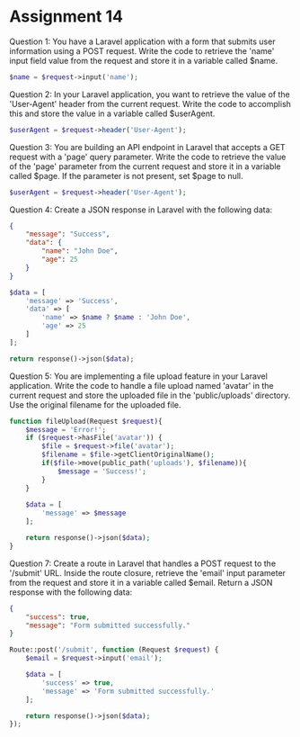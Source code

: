 
# Assignment 14
Question 1:
You have a Laravel application with a form that submits user information using a POST request. Write the code to retrieve the 'name' input field value from the request and store it in a variable called $name.
```php
$name = $request->input('name');
```

Question 2:
In your Laravel application, you want to retrieve the value of the 'User-Agent' header from the current request. Write the code to accomplish this and store the value in a variable called $userAgent.

```php
$userAgent = $request->header('User-Agent');
```

Question 3:
You are building an API endpoint in Laravel that accepts a GET request with a 'page' query parameter. Write the code to retrieve the value of the 'page' parameter from the current request and store it in a variable called $page. If the parameter is not present, set $page to null.

```php
$userAgent = $request->header('User-Agent');
```

 Question 4:
Create a JSON response in Laravel with the following data:
```json
{
    "message": "Success",
    "data": {
        "name": "John Doe",
        "age": 25
    }
}
```

```php
$data = [
    'message' => 'Success',
    'data' => [
        'name' => $name ? $name : 'John Doe',
        'age' => 25
    ]
]; 

return response()->json($data);
```
Question 5:
You are implementing a file upload feature in your Laravel application. Write the code to handle a file upload named 'avatar' in the current request and store the uploaded file in the 'public/uploads' directory. Use the original filename for the uploaded file.

```php
function fileUpload(Request $request){
    $message = 'Error!';
    if ($request->hasFile('avatar')) {
        $file = $request->file('avatar');
        $filename = $file->getClientOriginalName();
        if($file->move(public_path('uploads'), $filename)){
            $message = 'Success!';
        }
    }
    
    $data = [
        'message' => $message
    ];

    return response()->json($data);
}
```

Question 7:
Create a route in Laravel that handles a POST request to the '/submit' URL. Inside the route closure, retrieve the 'email' input parameter from the request and store it in a variable called $email. Return a JSON response with the following data:
```json
{
    "success": true,
    "message": "Form submitted successfully."
}
```
```php
Route::post('/submit', function (Request $request) {
    $email = $request->input('email');

    $data = [
        'success' => true,
        'message' => 'Form submitted successfully.'
    ];

    return response()->json($data);
});
```